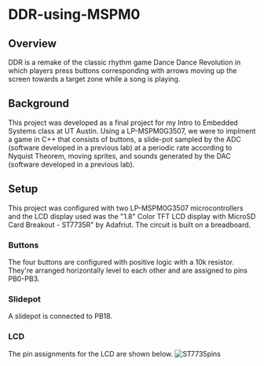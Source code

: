# DDR-using-MSPM0

## Overview
DDR is a remake of the classic rhythm game Dance Dance Revolution in which players press buttons corresponding with arrows moving up the screen towards a target zone while a song is playing.

## Background 
This project was developed as a final project for my Intro to Embedded Systems class at UT Austin. Using a LP-MSPM0G3507, we were to implment a game in C++ that consists of buttons, a slide-pot sampled by the ADC (software developed in a previous lab) at a periodic rate according to Nyquist Theorem, moving sprites, and sounds generated by the DAC (software developed in a previous lab).

## Setup
This project was configured with two LP-MSPM0G3507 microcontrollers and the LCD display used was the "1.8" Color TFT LCD display with MicroSD Card Breakout - ST7735R" by Adafriut. The circuit is built on a breadboard.

### Buttons
The four buttons are configured with positive logic with a 10k resistor. They're arranged horizontally level to each other and are assigned to pins PB0-PB3. 

### Slidepot
A slidepot is connected to PB18.

### LCD 
The pin assignments for the LCD are shown below.
![ST7735pins](https://github.com/nathan-dlr/DDR-using-MSPM0/assets/154288475/7c1a1716-b01d-4a88-8e1b-25313032e0a8)


